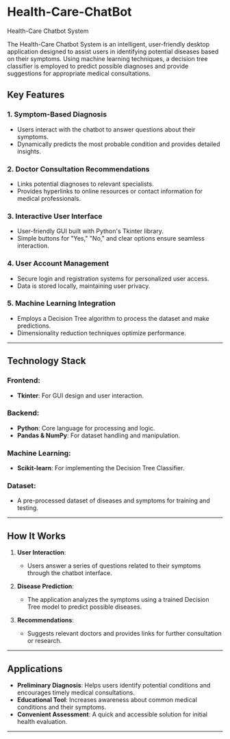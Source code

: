 # Health-Care-ChatBot
Health-Care Chatbot System

The Health-Care Chatbot System is an intelligent, user-friendly desktop application designed to assist users in identifying potential diseases based on their symptoms. Using machine learning techniques, a decision tree classifier is employed to predict possible diagnoses and provide suggestions for appropriate medical consultations.
## Key Features

### 1. Symptom-Based Diagnosis
- Users interact with the chatbot to answer questions about their symptoms.
- Dynamically predicts the most probable condition and provides detailed insights.

### 2. Doctor Consultation Recommendations
- Links potential diagnoses to relevant specialists.
- Provides hyperlinks to online resources or contact information for medical professionals.

### 3. Interactive User Interface
- User-friendly GUI built with Python's Tkinter library.
- Simple buttons for "Yes," "No," and clear options ensure seamless interaction.

### 4. User Account Management
- Secure login and registration systems for personalized user access.
- Data is stored locally, maintaining user privacy.

### 5. Machine Learning Integration
- Employs a Decision Tree algorithm to process the dataset and make predictions.
- Dimensionality reduction techniques optimize performance.

---

## Technology Stack

### Frontend:
- **Tkinter**: For GUI design and user interaction.

### Backend:
- **Python**: Core language for processing and logic.
- **Pandas & NumPy**: For dataset handling and manipulation.

### Machine Learning:
- **Scikit-learn**: For implementing the Decision Tree Classifier.

### Dataset:
- A pre-processed dataset of diseases and symptoms for training and testing.

---

## How It Works

1. **User Interaction**:
   - Users answer a series of questions related to their symptoms through the chatbot interface.

2. **Disease Prediction**:
   - The application analyzes the symptoms using a trained Decision Tree model to predict possible diseases.

3. **Recommendations**:
   - Suggests relevant doctors and provides links for further consultation or research.

---

## Applications

- **Preliminary Diagnosis**: Helps users identify potential conditions and encourages timely medical consultations.
- **Educational Tool**: Increases awareness about common medical conditions and their symptoms.
- **Convenient Assessment**: A quick and accessible solution for initial health evaluation.

---
